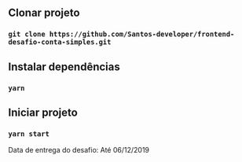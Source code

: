 ## Clonar projeto

### `git clone https://github.com/Santos-developer/frontend-desafio-conta-simples.git`

## Instalar dependências

### `yarn`

## Iniciar projeto

### `yarn start`

Data de entrega do desafio: Até 06/12/2019